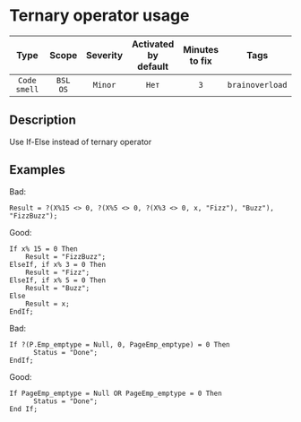 # Ternary operator usage

| Type | Scope | Severity | Activated<br/>by default | Minutes<br/>to fix | Tags |
| :-: | :-: | :-: | :-: | :-: | :-: |
| `Code smell` | `BSL`<br/>`OS` | `Minor` | `Нет` | `3` | `brainoverload` |

<!-- Блоки выше заполняются автоматически, не трогать -->
## Description

Use If-Else instead of ternary operator

## Examples

Bad:

```bsl
Result = ?(X%15 <> 0, ?(X%5 <> 0, ?(X%3 <> 0, x, "Fizz"), "Buzz"), "FizzBuzz");
```

Good:

```bsl
If x% 15 = 0 Then
    Result = "FizzBuzz";
ElseIf, if x% 3 = 0 Then
    Result = "Fizz";
ElseIf, if x% 5 = 0 Then
    Result = "Buzz";
Else
    Result = x;
EndIf;
```

Bad:

```bsl
If ?(P.Emp_emptype = Null, 0, PageEmp_emptype) = 0 Then
      Status = "Done";
EndIf;
```

Good:

```bsl
If PageEmp_emptype = Null OR PageEmp_emptype = 0 Then
      Status = "Done";
End If;
```
